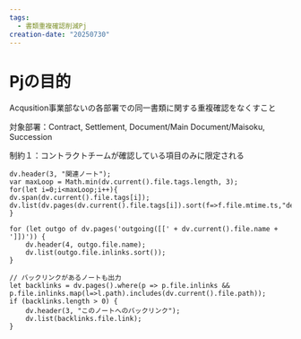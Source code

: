 ```yaml
---
tags:
  - 書類重複確認削減Pj
creation-date: "20250730"
---
```


# Pjの目的

Acqusition事業部ないの各部署での同一書類に関する重複確認をなくすこと

対象部署：Contract, Settlement, Document/Main Document/Maisoku, Succession

制約１：コントラクトチームが確認している項目のみに限定される
　





```dataviewjs
dv.header(3, "関連ノート");
var maxLoop = Math.min(dv.current().file.tags.length, 3);
for(let i=0;i<maxLoop;i++){
dv.span(dv.current().file.tags[i]);
dv.list(dv.pages(dv.current().file.tags[i]).sort(f=>f.file.mtime.ts,"desc").limit(15).file.link);
}

for (let outgo of dv.pages('outgoing([[' + dv.current().file.name + ']])')) {
    dv.header(4, outgo.file.name);
    dv.list(outgo.file.inlinks.sort());
}

// バックリンクがあるノートも出力
let backlinks = dv.pages().where(p => p.file.inlinks && p.file.inlinks.map(l=>l.path).includes(dv.current().file.path));
if (backlinks.length > 0) {
    dv.header(3, "このノートへのバックリンク");
    dv.list(backlinks.file.link);
}

```